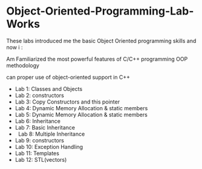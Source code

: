 # Object-Oriented-Programming-Lab-Works

These labs introduced me the basic Object Oriented programming skills and now i : 

 Am Familiarized the most powerful features of C/C++ programming OOP methodology 

can proper use of object-oriented support in C++ 

<ul>
  <li>
    Lab 1: Classes and Objects
  </li>
  <li>
    Lab 2: constructors
  </li>
  <li>
    Lab 3: Copy Constructors and this pointer
  </li>
  <li>
    Lab 4: Dynamic Memory Allocation & static members
  </li>
  <li>
    Lab 5: Dynamic Memory Allocation & static members
  </li>
  <li>
    Lab 6: Inheritance
  </li>
  <li>
    Lab 7: Basic Inheritance
  </li>
  <li>
    Lab 8: Multiple Inheritance
  </li>
  <li>
    Lab 9: constructors
  </li>
  <li>
    Lab 10: Exception Handling 
  </li>
  <li>
    Lab 11: Templates
  </li>
  <li>
    Lab 12: STL(vectors)
  </li>
  
</ul>
